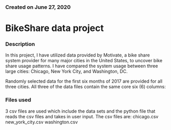 ### Created on June 27, 2020


# BikeShare data project

### Description
In this project, I have utilized data provided by Motivate, a bike share system provider for many major cities in the United States, to uncover bike share usage patterns. I have compared the system usage between three large cities: Chicago, New York City, and Washington, DC.

Randomly selected data for the first six months of 2017 are provided for all three cities. All three of the data files contain the same core six (6) columns:

### Files used
3 csv files are used which include the data sets and the python file that reads the csv files and takes in user input.
The csv files are:
chicago.csv
new_york_city.csv
washington.csv
